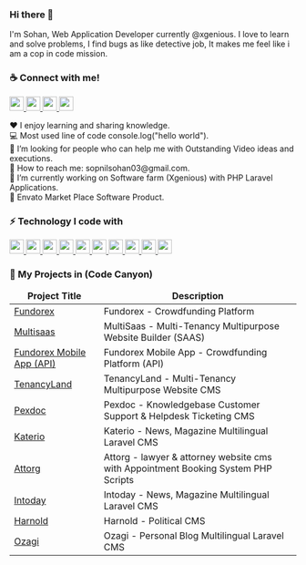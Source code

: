 <h3>Hi there 👋</h3>
I'm Sohan, Web Application Developer currently @xgenious. I love to learn and solve problems, I find bugs as like detective job, It makes me feel like i am a cop in code mission.

<h3>☕ Connect with me!</h3>
<p dir="auto">
    <a href="https://www.facebook.com/sopnil.ahamed/" rel="nofollow">
    <img src="https://camo.githubusercontent.com/053c8d36fc1998f33e6c04b8d3668638b2c9242082c762fcf9ab1bb4ecd78664/68747470733a2f2f696d672e736869656c64732e696f2f7374617469632f76313f6d6573736167653d46616365626f6f6b266c6f676f3d66616365626f6f6b266c6162656c436f6c6f723d35633563356326636f6c6f723d623937373065266c6f676f436f6c6f723d7768697465266c6162656c3d253230" height="25" data-canonical-src="https://img.shields.io/static/v1?message=Facebook&amp;logo=facebook&amp;labelColor=5c5c5c&amp;color=b9770e&amp;logoColor=white&amp;label=%20" style="max-width: 100%;">
  </a>
 <a href="#" rel="nofollow">
    <img src="https://camo.githubusercontent.com/3d5549eed7489ba6f8a511faef18145d20c02e9bc5437ce6cf0a6bfd8d273169/68747470733a2f2f696d672e736869656c64732e696f2f7374617469632f76313f6d6573736167653d596f7574756265266c6f676f3d796f7574756265266c6162656c436f6c6f723d35633563356326636f6c6f723d313138326333266c6f676f436f6c6f723d7768697465266c6162656c3d253230" height="25" data-canonical-src="https://img.shields.io/static/v1?message=Youtube&amp;logo=youtube&amp;labelColor=5c5c5c&amp;color=1182c3&amp;logoColor=white&amp;label=%20" style="max-width: 100%;">
  </a>
   <a href="mailto:sopnilsohan03@gmail.com">
    <img src="https://camo.githubusercontent.com/9ca64a702ac95e479284aa9be60618369eed6191a41171d9145a9a0601a9a0ee/68747470733a2f2f696d672e736869656c64732e696f2f7374617469632f76313f6d6573736167653d476d61696c266c6f676f3d676d61696c266c6162656c436f6c6f723d35633563356326636f6c6f723d464630303030266c6f676f436f6c6f723d7768697465266c6162656c3d253230" height="25" data-canonical-src="https://img.shields.io/static/v1?message=Gmail&amp;logo=gmail&amp;labelColor=5c5c5c&amp;color=FF0000&amp;logoColor=white&amp;label=%20" style="max-width: 100%;">
  </a>
<a target="_blank" rel="noopener noreferrer" href="https://www.linkedin.com/in/al-ahsan-00a612197/"><img src="https://camo.githubusercontent.com/59e8cfdca16f027d492ee17e4a90c25e6d511d1d4b41c8afc3bfb479e2030912/68747470733a2f2f696d672e736869656c64732e696f2f7374617469632f76313f6d6573736167653d4c696e6b6564696e266c6f676f3d6c696e6b6564696e266c6162656c436f6c6f723d35633563356326636f6c6f723d443441433044266c6f676f436f6c6f723d7768697465266c6162656c3d253230" height="25" data-canonical-src="https://img.shields.io/static/v1?message=Linkedin&amp;logo=linkedin&amp;labelColor=5c5c5c&amp;color=D4AC0D&amp;logoColor=white&amp;label=%20" style="max-width: 100%;"></a>


  
</p>





<p>
    <span>♥️ I enjoy learning and sharing knowledge.</span> <br>
    <span>💻 Most used line of code console.log("hello world").</span> <br>
    <span>🤔 I’m looking for people who can help me with Outstanding Video ideas and executions.</span> <br>
    <span>📧 How to reach me: sopnilsohan03@gmail.com.</span> <br>
    <span>🔭  I’m currently working on Software farm (Xgenious) with PHP Laravel Applications. </span> <br>
    <span>🔭  Envato Market Place Software Product.</span> <br>
    
</p>

<h3>⚡ Technology I code with</h3>
<p align="left">
  <a href="#">
    <img src ="https://img.shields.io/static/v1?message=PHP&logo=php&labelColor=5c5c5c&color=1182c3&logoColor=white&label=%20" height="25" style="max-width: 100%;">
  </a>
   <a href="#">
    <img src ="https://img.shields.io/static/v1?message=Laravel&logo=laravel&labelColor=5c5c5c&color=FF0000&logoColor=white&label=%20" height="25" style="max-width: 100%;">
  </a>
   <a href="#">
    <img src ="https://img.shields.io/static/v1?message=Vue Js&logo=vuedotjs&labelColor=5c5c5c&color=D4AC0D&logoColor=white&label=%20" height="25" style="max-width: 100%;">
  </a>
  <a href="#">
    <img src ="https://img.shields.io/static/v1?message=MySql&logo=laravel&labelColor=5c5c5c&color=4d7902&logoColor=white&label=%20" height="25" style="max-width: 100%;">
  </a>
  <a href="#">
    <img src ="https://img.shields.io/static/v1?message=JavaScript&logo=javascript&labelColor=5c5c5c&color=52307c&logoColor=white&label=%20" height="25" style="max-width: 100%;">
  </a>
  <a href="#">
    <img src ="https://img.shields.io/static/v1?message=Jquery&logo=jquery&labelColor=5c5c5c&color=b9770e&logoColor=white&label=%20" height="25" style="max-width: 100%;">
  </a>
   <a href="#">
    <img src ="https://img.shields.io/static/v1?message=Ajax&logo=json&labelColor=5c5c5c&color=0e6251&logoColor=white&label=%20" height="25" style="max-width: 100%;">
  </a>
   <a href="#">
    <img src ="https://img.shields.io/static/v1?message=HTML&logo=html5&labelColor=5c5c5c&color=5f6a6a&logoColor=white&label=%20" height="25" style="max-width: 100%;">
  </a>
   <a href="#">
    <img src ="https://img.shields.io/static/v1?message=CSS3&logo=css3&labelColor=5c5c5c&color=e67e22&logoColor=white&label=%20" height="25" style="max-width: 100%;">
  </a>
   <a href="#">
    <img src ="https://img.shields.io/static/v1?message=Bootstrap&logo=bootstrap&labelColor=5c5c5c&color=5D6D7E&logoColor=white&label=%20" height="25" style="max-width: 100%;">
  </a>
</p>

<!-- <h3>🐛 Tutorial and Course</h3>
<p> 
  <a href="https://www.youtube.com/c/WebJourneybd" target="_blank">
    <img src ="https://img.shields.io/static/v1?message=PHP&logo=php&labelColor=5c5c5c&color=008000&logoColor=white&label=%20" height="25" style="max-width: 100%;">
  </a>
   <a href="https://www.youtube.com/c/WebJourneybd" target="_blank">
    <img src ="https://img.shields.io/static/v1?message=Laravel&logo=laravel&labelColor=5c5c5c&color=FF0000&logoColor=white&label=%20" height="25" style="max-width: 100%;">
  </a>
   <a href="https://www.youtube.com/c/WebJourneybd" target="_blank">
    <img src ="https://img.shields.io/static/v1?message=Vue Js&logo=vuedotjs&labelColor=5c5c5c&color=808000&logoColor=white&label=%20" height="25" style="max-width: 100%;">
  </a>
     <a href="https://web-journey.xyz" target="_blank">
    <img src ="https://img.shields.io/static/v1?message=My Course&logo=laravel&labelColor=5c5c5c&color=000000&logoColor=white&label=%20" height="25" style="max-width: 100%;">
  </a>
</p> -->

<h3>🔭 My Projects in (Code Canyon)</h3>
<table>
  <thead align="center">
    <tr>
      <td><b>Project Title</b></td>
      <td><b>Description</b></td>
    </tr>
  </thead>
  <tbody>
    <tr>
      <td><a href="https://codecanyon.net/item/fundorex-crowdfunding-platform/33286096" rel="nofollow">Fundorex</a></td>
      <td>Fundorex - Crowdfunding Platform</td>
    </tr>
     <tr>
      <td><a href="https://codecanyon.net/item/multisass-multitenancy-multipurpose-website-builder-sass/41892997?fbclid=IwAR3yH9QTt2EBbKN581dgPTmxUuvA0nUU8ZCdGARo0cIkkTeK1N-jSRKKQYg" rel="nofollow">Multisaas</a></td>
      <td>MultiSaas - Multi-Tenancy Multipurpose Website Builder (SAAS)</td>
    </tr>
      <tr>
      <td><a href="https://codecanyon.net/item/crowdfunding-platform-flutter-mobile-app-fundorex/39675422" rel="nofollow">Fundorex Mobile App (API)</a>      </td>
      <td>Fundorex Mobile App - Crowdfunding Platform (API) </td>
    </tr>
     <tr>
      <td><a href="https://codecanyon.net/item/tenancyland-multitenancy-multipurpose-website-cms/38663702" rel="nofollow">TenancyLand</a></td>
      <td>TenancyLand - Multi-Tenancy Multipurpose Website CMS</td>
    </tr>
    <tr>
      <td><a href="https://codecanyon.net/item/pexdoc-knowledgebase-customer-support-helpdesk-ticketing-cms/33858909" rel="nofollow">Pexdoc</a></td>
      <td>Pexdoc - Knowledgebase Customer Support & Helpdesk Ticketing CMS</td>
    </tr>
      <tr>
      <td><a href="https://codecanyon.net/item/katerio-news-magazine-multilingual-laravel-cms/36096805" rel="nofollow">Katerio</a></td>
      <td>Katerio - News, Magazine Multilingual Laravel CMS</td>
    </tr>
    <tr>
      <td><a href="https://codecanyon.net/item/attorg-lawyer-attorney-website-cms-with-appointment-booking-system-php-scripts/32547529" rel="nofollow">Attorg</a></td>
      <td>Attorg - lawyer & attorney website cms with Appointment Booking System PHP Scripts</td>
    </tr>  
    <tr>
      <td><a href="https://codecanyon.net/item/intoday-news-magazine-multilingual-laravel-cms/35217402" rel="nofollow">Intoday</a></td>
      <td>Intoday - News, Magazine Multilingual Laravel CMS</td>
    </tr>
    <tr>
      <td><a href="https://codecanyon.net/item/harnold-political-cms/33788263" rel="nofollow">Harnold</a></td>
      <td>Harnold - Political CMS</td>
    </tr> 
    <tr>
       <td><a href="https://codecanyon.net/item/ozagi-personal-blog-multilingual-laravel-cms/34909138" rel="nofollow">Ozagi</a></td>
      <td>Ozagi - Personal Blog Multilingual Laravel CMS</td>
    </tr> 
  
  </tbody>
</table>

<!--
**nazmulcse11/nazmulcse11** is a ✨ _special_ ✨ repository because its `README.md` (this file) appears on your GitHub profile.

Here are some ideas to get you started:

- 🔭 I’m currently working on ...
- 🌱 I’m currently learning ...
- 👯 I’m looking to collaborate on ...
- 🤔 I’m looking for help with ...
- 💬 Ask me about ...
- 📫 How to reach me: ...
- 😄 Pronouns: ...
- ⚡ Fun fact: ...
-->
